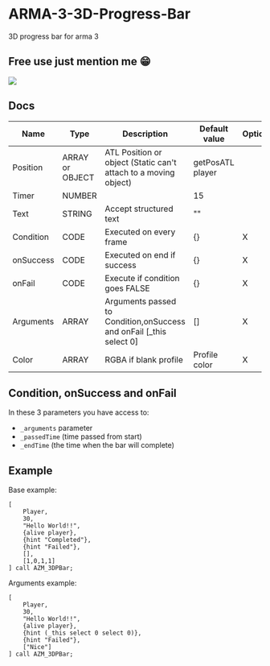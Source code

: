 # ARMA-3-3D-Progress-Bar
3D progress bar for arma 3
## Free use just mention me 😁
![](https://i.imgur.com/tr860g8.gif)

## Docs

| Name  | Type  | Description  | Default value  | Optional  | example |
|---|---|---|---|---|---|
| Position  | ARRAY or OBJECT  | ATL Position or object (Static can't attach to a moving object)  |  getPosATL player |   |   |
| Timer  | NUMBER  |   | 15  |   |   |
| Text  | STRING  | Accept structured text  | ""  |   | "Hello World!"  |
| Condition  | CODE  | Executed on every frame  | {}  | X  | {alive player}  |
| onSuccess  | CODE  | Executed on end if success  | {}  | X  | {hint "Nice!"}  |
| onFail  | CODE  | Execute if condition goes FALSE  | {}  | X  | {hint "BAD!"}  |
| Arguments  | ARRAY  | Arguments passed to Condition,onSuccess and onFail [_this select 0]  | []  | X  |   |
| Color  | ARRAY  | RGBA if blank profile  | Profile color  | X  | [1,0,1,1]  |

## Condition, onSuccess  and onFail 
In these 3 parameters you have access to:
- `_arguments` parameter
-  `_passedTime` (time passed from start)
-  `_endTime` (the time when the bar will complete)

## Example
Base example:
```sqf
[
	Player,
	30,
	"Hello World!!",
	{alive player},
	{hint "Completed"},
	{hint "Failed"},
	[],
	[1,0,1,1]
] call AZM_3DPBar;
```

Arguments example:
```sqf
[
	Player,
	30,
	"Hello World!!",
	{alive player},
	{hint (_this select 0 select 0)},
	{hint "Failed"},
	["Nice"]
] call AZM_3DPBar;
```

